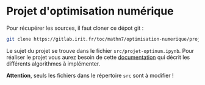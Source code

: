 # Projet d'optimisation numérique

Pour récupérer les sources, il faut cloner ce dépot git : 

```bash
git clone https://gitlab.irit.fr/toc/mathn7/optimisation-numerique/projet-optinum.git
```

Le sujet du projet se trouve dans le fichier `src/projet-optinum.ipynb`. 
Pour réaliser le projet vous aurez besoin de cette [documentation](doc-sujet.pdf) qui décrit les différents algorithmes à implémenter. 

**Attention**, seuls les fichiers dans le répertoire `src` sont à modifier !


